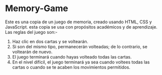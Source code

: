 # Memory-Game
Este es una copia de un juego de memoria, creado usando HTML, CSS y JavaScript. esta copia se usa con propósitos académicos y de aprendizaje.
Las reglas del juego son:- 
 1. Haz clic en dos cartas y se voltearán.
 2. Si son del mismo tipo, permanecerán volteadas; de lo contrario, se voltearán de nuevo.
 3. El juego terminará cuando hayas volteado todas las cartas.
 4. En el nivel difícil, el juego terminará ya sea cuando voltees todas las cartas o cuando se te acaben los movimientos permitidos.
